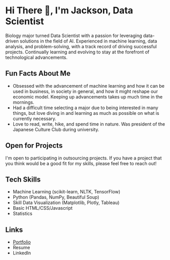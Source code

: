 # Hi There 👋, I'm Jackson, Data Scientist 

Biology major turned Data Scientist with a passion for leveraging data-driven solutions in the field of AI. Experienced in machine learning, data analysis, and problem-solving, with a track record of driving successful projects. Continually learning and evolving to stay at the forefront of technological advancements.

## Fun Facts About Me
- Obsessed with the advancement of machine learning and how it can be used in business, in society in general, and how it might reshape our economic model. Keeping up advancements takes up much time in the mornings.
- Had a difficult time selecting a major due to being interested in many things, but love diving in and learning as much as possible on what is currently necessary. 
- Love to read, write, hike, and spend time in nature. Was president of the Japanese Culture Club during university. 

## Open for Projects
I'm open to participating in outsourcing projects. If you have a project that you think would be a good fit for my skills, please feel free to reach out!

## Tech Skills
- Machine Learning (scikit-learn, NLTK, TensorFlow)
- Python (Pandas, NumPy, Beautiful Soup)
- Skill Data Visualization (Matplotlib, Plotly, Tableau)
- Basic HTML/CSS/Javascript
- Statistics

## Links
- [Portfolio](https://github.com/Jackson-Dana/Data_projects_TripleTen)
- Resume
- LinkedIn


